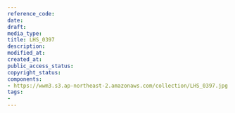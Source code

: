 ```yaml
---
reference_code: 
date: 
draft: 
media_type: 
title: LHS_0397
description: 
modified_at: 
created_at: 
public_access_status: 
copyright_status: 
components:
- https://wwm3.s3.ap-northeast-2.amazonaws.com/collection/LHS_0397.jpg
tags:
- 
---
```

